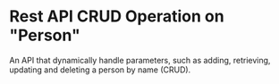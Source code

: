 # Rest API CRUD Operation on "Person"
An API that dynamically handle parameters, such as adding, retrieving, updating and deleting a person by name (CRUD).